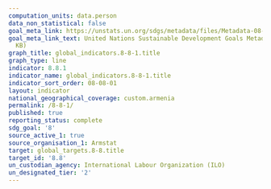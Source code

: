 ```yaml
---
computation_units: data.person
data_non_statistical: false
goal_meta_link: https://unstats.un.org/sdgs/metadata/files/Metadata-08-08-01.pdf
goal_meta_link_text: United Nations Sustainable Development Goals Metadata (PDF 381
  KB)
graph_title: global_indicators.8-8-1.title
graph_type: line
indicator: 8.8.1
indicator_name: global_indicators.8-8-1.title
indicator_sort_order: 08-08-01
layout: indicator
national_geographical_coverage: custom.armenia
permalink: /8-8-1/
published: true
reporting_status: complete
sdg_goal: '8'
source_active_1: true
source_organisation_1: Armstat
target: global_targets.8-8.title
target_id: '8.8'
un_custodian_agency: International Labour Organization (ILO)
un_designated_tier: '2'
---
```

